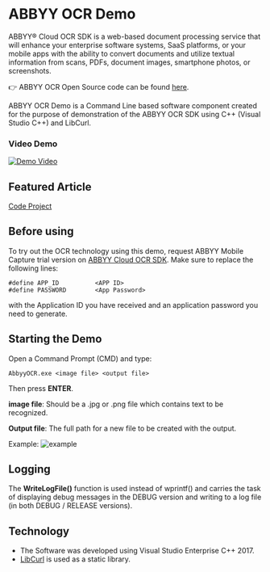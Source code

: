 # ABBYY OCR Demo
ABBYY® Cloud OCR SDK is a web-based document processing service that will enhance your enterprise software systems, SaaS platforms, or your mobile apps with the ability to convert documents and utilize textual information from scans, PDFs, document images, smartphone photos, or screenshots.

:point_right: ABBYY OCR Open Source code can be found [here](https://github.com/abbyy).

ABBYY OCR Demo is a Command Line based software component created for the purpose of demonstration of the ABBYY OCR SDK using C++ (Visual Studio C++) and LibCurl.

### Video Demo ###
[![Demo Video](http://i3.ytimg.com/vi/UwGeNdNocRs/hqdefault.jpg)](https://youtu.be/UwGeNdNocRs)

## Featured Article ##
[Code Project](https://www.codeproject.com/Articles/5293543/OCR-using-Cplusplus)

## Before using
To try out the OCR technology using this demo, request ABBYY Mobile Capture trial version on [ABBYY Cloud OCR SDK](https://cloud.ocrsdk.com/Account/Register).
Make sure to replace the following lines:

```
#define APP_ID			<APP ID>
#define PASSWORD		<App Password>
```
with the Application ID you have received and an application password you need to generate.

## Starting the Demo
Open a Command Prompt (CMD) and type:
```
AbbyyOCR.exe <image file> <output file>
```
Then press **ENTER**.
 
**image file**:	Should be a .jpg or .png file which contains text to be recognized.

**Output file**:	The full path for a new file to be created with the output.

Example:
![example](https://github.com/haephrati/ABBYY-OCR/blob/main/ABBYY%20Example.jpg) 
 
## Logging
The **WriteLogFile()** function is used instead of wprintf() and carries the task of displaying debug messages in the DEBUG version and writing to a log file (in both DEBUG / RELEASE versions). 

## Technology
-	The Software was developed using Visual Studio Enterprise C++ 2017.
-	[LibCurl](https://curl.se/libcurl/) is used as a static library.

